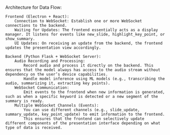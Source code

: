 Architecture for Data Flow:

    Frontend (Electron + React):
        Connection to WebSocket: Establish one or more WebSocket connections to the backend.
        Waiting for Updates: The frontend essentially acts as a display manager. It listens for events like new_slide, highlight_key_point, or show_summary.
        UI Updates: On receiving an update from the backend, the frontend updates the presentation view accordingly.

    Backend (Python Flask + WebSocket Server):
        Audio Recording and Processing:
            Record audio and process it directly on the backend. This ensures that the model always has access to the audio stream without dependency on the user’s device capabilities.
            Handle model inference using ML models (e.g., transcribing the audio, summarizing it, extracting key points).
        WebSocket Communication:
            Emit events to the frontend when new information is generated, such as when a specific keyword is detected or a new segment of the summary is ready.
        Multiple WebSocket Channels (Events):
            You can use different channels (e.g., slide_update, summary_update, key_point_update) to emit information to the frontend.
            This ensures that the frontend can selectively update different components of the presentation interface depending on what type of data is received.
